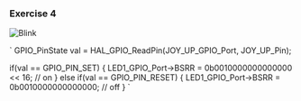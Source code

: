 ### Exercise 4

![Blink](url)

`
GPIO_PinState val = HAL_GPIO_ReadPin(JOY_UP_GPIO_Port, JOY_UP_Pin);

if(val == GPIO_PIN_SET) {
LED1_GPIO_Port->BSRR = 0b0010000000000000 << 16; // on
} else if(val == GPIO_PIN_RESET) {
LED1_GPIO_Port->BSRR = 0b0010000000000000; // off
}
`
